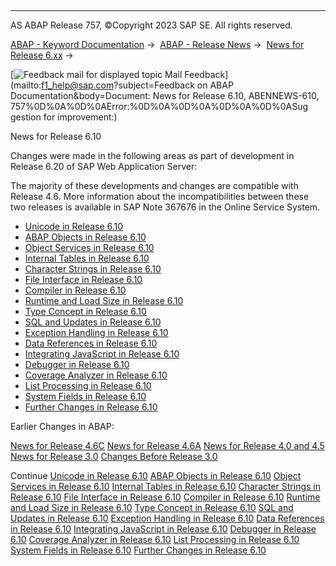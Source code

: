   

* * *

AS ABAP Release 757, ©Copyright 2023 SAP SE. All rights reserved.

[ABAP - Keyword Documentation](javascript:call_link\('abenabap.htm'\)) →  [ABAP - Release News](javascript:call_link\('abennews.htm'\)) →  [News for Release 6.xx](javascript:call_link\('abennews-6.htm'\)) → 

 [![](Mail.gif?object=Mail.gif&sap-language=EN "Feedback mail for displayed topic") Mail Feedback](mailto:f1_help@sap.com?subject=Feedback on ABAP Documentation&body=Document: News for Release 6.10, ABENNEWS-610, 757%0D%0A%0D%0AError:%0D%0A%0D%0A%0D%0A%0D%0ASug
gestion for improvement:)

News for Release 6.10

Changes were made in the following areas as part of development in Release 6.20 of SAP Web Application Server:

The majority of these developments and changes are compatible with Release 4.6. More information about the incompatibilities between these two releases is available in SAP Note 367676 in the Online Service System.

-   [Unicode in Release 6.10](javascript:call_link\('abennews-610-unicode.htm'\))
-   [ABAP Objects in Release 6.10](javascript:call_link\('abennews-610-objects.htm'\))
-   [Object Services in Release 6.10](javascript:call_link\('abennews-610-object_services.htm'\))
-   [Internal Tables in Release 6.10](javascript:call_link\('abennews-610-tabellen.htm'\))
-   [Character Strings in Release 6.10](javascript:call_link\('abennews-610-strings.htm'\))
-   [File Interface in Release 6.10](javascript:call_link\('abennews-610-dataset.htm'\))
-   [Compiler in Release 6.10](javascript:call_link\('abennews-610-compiler.htm'\))
-   [Runtime and Load Size in Release 6.10](javascript:call_link\('abennews-610-kernel.htm'\))
-   [Type Concept in Release 6.10](javascript:call_link\('abennews-610-typen.htm'\))
-   [SQL and Updates in Release 6.10](javascript:call_link\('abennews-610-sql.htm'\))
-   [Exception Handling in Release 6.10](javascript:call_link\('abennews-610-exceptions.htm'\))
-   [Data References in Release 6.10](javascript:call_link\('abennews-610-referenzen.htm'\))
-   [Integrating JavaScript in Release 6.10](javascript:call_link\('abennews-610-javascript.htm'\))
-   [Debugger in Release 6.10](javascript:call_link\('abennews-610-debugger.htm'\))
-   [Coverage Analyzer in Release 6.10](javascript:call_link\('abennews-610-coverage.htm'\))
-   [List Processing in Release 6.10](javascript:call_link\('abennews-610-listen.htm'\))
-   [System Fields in Release 6.10](javascript:call_link\('abennews-610-system.htm'\))
-   [Further Changes in Release 6.10](javascript:call_link\('abennews-610-others.htm'\))

Earlier Changes in ABAP:

[News for Release 4.6C](javascript:call_link\('abennews-46a.htm'\))
[News for Release 4.6A](javascript:call_link\('abennews-46c.htm'\))
[News for Release 4.0 and 4.5](javascript:call_link\('abennews-40.htm'\))
[News for Release 3.0](javascript:call_link\('abennews-30.htm'\))
[Changes Before Release 3.0](javascript:call_link\('abennews-21.htm'\))

Continue
[Unicode in Release 6.10](javascript:call_link\('abennews-610-unicode.htm'\))
[ABAP Objects in Release 6.10](javascript:call_link\('abennews-610-objects.htm'\))
[Object Services in Release 6.10](javascript:call_link\('abennews-610-object_services.htm'\))
[Internal Tables in Release 6.10](javascript:call_link\('abennews-610-tabellen.htm'\))
[Character Strings in Release 6.10](javascript:call_link\('abennews-610-strings.htm'\))
[File Interface in Release 6.10](javascript:call_link\('abennews-610-dataset.htm'\))
[Compiler in Release 6.10](javascript:call_link\('abennews-610-compiler.htm'\))
[Runtime and Load Size in Release 6.10](javascript:call_link\('abennews-610-kernel.htm'\))
[Type Concept in Release 6.10](javascript:call_link\('abennews-610-typen.htm'\))
[SQL and Updates in Release 6.10](javascript:call_link\('abennews-610-sql.htm'\))
[Exception Handling in Release 6.10](javascript:call_link\('abennews-610-exceptions.htm'\))
[Data References in Release 6.10](javascript:call_link\('abennews-610-referenzen.htm'\))
[Integrating JavaScript in Release 6.10](javascript:call_link\('abennews-610-javascript.htm'\))
[Debugger in Release 6.10](javascript:call_link\('abennews-610-debugger.htm'\))
[Coverage Analyzer in Release 6.10](javascript:call_link\('abennews-610-coverage.htm'\))
[List Processing in Release 6.10](javascript:call_link\('abennews-610-listen.htm'\))
[System Fields in Release 6.10](javascript:call_link\('abennews-610-system.htm'\))
[Further Changes in Release 6.10](javascript:call_link\('abennews-610-others.htm'\))